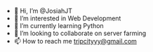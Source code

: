 - 👋 Hi, I’m @JosiahJT
- 👀 I’m interested in Web Development
- 🌱 I’m currently learning Python
- 💞️ I’m looking to collaborate on server farming
- 📫 How to reach me tripcityyy@gmail.com

<!---
JosiahJT/JosiahJT is a ✨ special ✨ repository because its `README.md` (this file) appears on your GitHub profile.
You can click the Preview link to take a look at your changes.
--->
